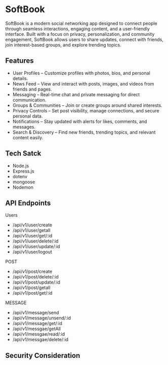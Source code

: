# SoftBook
SoftBook is a modern social networking app designed to connect people through seamless interactions, engaging content, and a user-friendly interface. Built with a focus on privacy, personalization, and community engagement, SoftBook allows users to share updates, connect with friends, join interest-based groups, and explore trending topics.

## Features

- User Profiles – Customize profiles with photos, bios, and personal details.
- News Feed – View and interact with posts, images, and videos from friends and pages.
- Messaging – Real-time chat and private messaging for direct communication.
- Groups & Communities – Join or create groups around shared interests.
- Privacy Controls – Set post visibility, manage connections, and secure personal data.
- Notifications – Stay updated with alerts for likes, comments, and messages.
- Search & Discovery – Find new friends, trending topics, and relevant content easily.

## Tech Satck

- Node.js
- Express.js
- dotenv
- mongoose
- Nodemon

## API Endpoints
Users
- /api/v1/user/create
- /api/v1/user/getall
- /api/v1/user/get/:id
- /api/v1/user/delete/:id
- /api/v1/user/update/:id
- /api/v1/user/logout

POST

- /api/v1/post/create
- /api/v1/post/delete/:id
- /api/v1/post/update/:id
- /api/v1/post/getall
- /api/v1/post/get/:id

MESSAGE

- /api/v1/message/send
- /api/v1/message/unsend/:id
- /api/v1/message/get/:id
- /api/v1/messgae/getAll
- /api/v1/messgae/read/:id
- /api/v1/messgae/delete/:id


## Security Consideration

